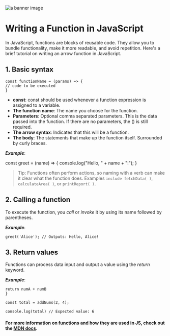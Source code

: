 ![a banner image](https://plus.unsplash.com/premium_photo-1731021470631-255095ce4045?w=800&auto=format&fit=crop&q=60&ixlib=rb-4.0.3&ixid=M3wxMjA3fDB8MHxmZWF0dXJlZC1waG90b3MtZmVlZHwyfHx8ZW58MHx8fHx8)

# Writing a Function in JavaScript

In JavaScript, functions are blocks of reusable code. They allow you to bundle functionality, make it more readable, and avoid repetition. Here's a brief tutorial on writing an arrow function in JavaScript.

## 1. Basic syntax

```
const functionName = (params) => {
// code to be executed
}
```

- **const**: const should be used whenever a function expression is assigned to a variable.
- **The function name**: The name you choose for the function.
- **Parameters**: Optional comma separated parameters. This is the data passed into the function. If there are no parameters, the () is still required.
- **The arrow syntax**: Indicates that this will be a function.
- **The body**: The statements that make up the function itself. Surrounded by curly braces.

**_Example_**:

const greet = (name) => {
console.log("Hello, " + name + "!");
}

> Tip: Functions often perform actions, so naming with a verb can make it clear what the function does. Examples `include fetchData( )`, `calculateArea( )`, or `printReport( )`.

## 2. Calling a function

To execute the function, you _call_ or _invoke_ it by using its name followed by parentheses.

**_Example_**:

`greet('Alice'); // Outputs: Hello, Alice!`

## 3. Return values

Functions can process data input and output a value using the _return_ keyword.

**_Example_**:

```const addNums = (numA, numB) => {
return numA + numB
}

const total = addNums(2, 4);

console.log(total) // Expected value: 6
```

#### For more information on functions and how they are used in JS, check out the [MDN docs](https://developer.mozilla.org/en-US/docs/Web/JavaScript/Guide/Functions).
